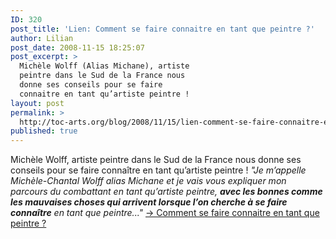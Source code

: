 ```yaml
---
ID: 320
post_title: 'Lien: Comment se faire connaitre en tant que peintre ?'
author: Lilian
post_date: 2008-11-15 18:25:07
post_excerpt: >
  Michèle Wolff (Alias Michane), artiste
  peintre dans le Sud de la France nous
  donne ses conseils pour se faire
  connaitre en tant qu’artiste peintre !
layout: post
permalink: >
  http://toc-arts.org/blog/2008/11/15/lien-comment-se-faire-connaitre-en-tant-que-peintre/
published: true
---
```

Michèle Wolff, artiste peintre dans le Sud de la France nous donne ses conseils pour se faire connaître en tant qu’artiste peintre ! *"Je m’appelle Michèle-Chantal Wolff alias Michane et je vais vous expliquer mon parcours du combattant en tant qu’artiste peintre, **avec les bonnes comme les mauvaises choses qui arrivent lorsque l’on cherche à se faire connaître** en tant que peintre..."* [-> Comment se faire connaitre en tant que peintre ?][1]

 [1]: http://www.conseilsmarketing.fr/communication/comment-se-faire-connaitre-en-tant-que-peintre "comment se faire connaitre en tant que peintre"